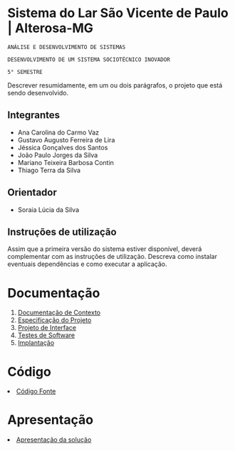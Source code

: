 # Sistema do Lar São Vicente de Paulo | Alterosa-MG

`ANÁLISE E DESENVOLVIMENTO DE SISTEMAS`

`DESENVOLVIMENTO DE UM SISTEMA SOCIOTÉCNICO INOVADOR`

`5° SEMESTRE`

Descrever resumidamente, em um ou dois parágrafos, o projeto que está sendo desenvolvido.

## Integrantes

- Ana Carolina do Carmo Vaz
- Gustavo Augusto Ferreira de Lira
- Jéssica Gonçalves dos Santos
- João Paulo Jorges da Silva
- Mariano Teixeira Barbosa Contin
- Thiago Terra da Silva

## Orientador

- Soraia Lúcia da Silva

## Instruções de utilização

Assim que a primeira versão do sistema estiver disponível, deverá complementar com as instruções de utilização. Descreva como instalar eventuais dependências e como executar a aplicação.

# Documentação

<ol>
<li><a href="documentos/01-Documentação de Contexto.md"> Documentação de Contexto</a></li>
<li><a href="documentos/02-Especificação do Projeto.md"> Especificação do Projeto</a></li>
<li><a href="documentos/03-Projeto de Interface.md"> Projeto de Interface</a></li>
<li><a href="documentos/04-Testes de Software.md"> Testes de Software</a></li>
<li><a href="documentos/05-Implantação.md"> Implantação</a></li>
</ol>

# Código

<li><a href="codigo-fonte/README.md"> Código Fonte</a></li>

# Apresentação

<li><a href="apresentacao/README.md"> Apresentação da solução</a></li>
